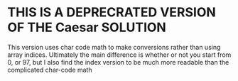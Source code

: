 # THIS IS A DEPRECRATED VERSION OF THE Caesar SOLUTION
This version uses char code math to make conversions rather than using array indices. Ultimately the main difference is whether or not you start from 0, or 97, but I also find the index version to be much more readable than the complicated char-code math
